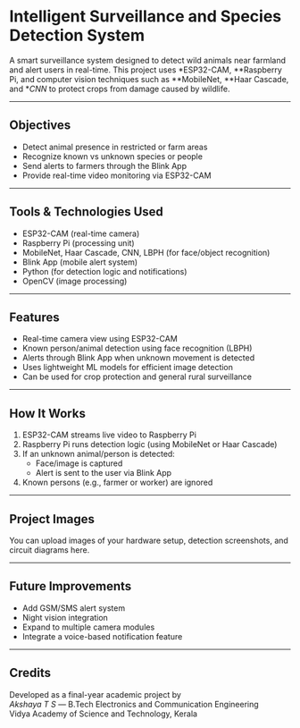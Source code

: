 # Intelligent Surveillance and Species Detection System

A smart surveillance system designed to detect wild animals near farmland and alert users in real-time. This project uses *ESP32-CAM, **Raspberry Pi, and computer vision techniques such as **MobileNet, **Haar Cascade, and **CNN* to protect crops from damage caused by wildlife.

---

## Objectives

- Detect animal presence in restricted or farm areas
- Recognize known vs unknown species or people
- Send alerts to farmers through the Blink App
- Provide real-time video monitoring via ESP32-CAM

---

## Tools & Technologies Used

- ESP32-CAM (real-time camera)
- Raspberry Pi (processing unit)
- MobileNet, Haar Cascade, CNN, LBPH (for face/object recognition)
- Blink App (mobile alert system)
- Python (for detection logic and notifications)
- OpenCV (image processing)

---

## Features

- Real-time camera view using ESP32-CAM  
- Known person/animal detection using face recognition (LBPH)  
- Alerts through Blink App when unknown movement is detected  
- Uses lightweight ML models for efficient image detection  
- Can be used for crop protection and general rural surveillance

---

## How It Works

1. ESP32-CAM streams live video to Raspberry Pi
2. Raspberry Pi runs detection logic (using MobileNet or Haar Cascade)
3. If an unknown animal/person is detected:
   - Face/image is captured
   - Alert is sent to the user via Blink App
4. Known persons (e.g., farmer or worker) are ignored

---

## Project Images

You can upload images of your hardware setup, detection screenshots, and circuit diagrams here.

---

## Future Improvements

- Add GSM/SMS alert system  
- Night vision integration  
- Expand to multiple camera modules  
- Integrate a voice-based notification feature

---

## Credits

Developed as a final-year academic project by  
*Akshaya T S* — B.Tech Electronics and Communication Engineering  
Vidya Academy of Science and Technology, Kerala

